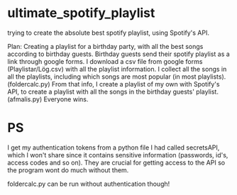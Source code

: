 # ultimate_spotify_playlist
trying to create the absolute best spotify playlist, using Spotify's API.



Plan:
    Creating a playlist for a birthday party, with all the best songs according to birthday guests.
    Birthday guests send their spotify playlist as a link through google forms. 
    I download a csv file from google forms (Playlistar/Lög.csv) with all the playlist information.
    I collect all the songs in all the playlists, including which songs are most popular (in most playlists). (foldercalc.py)
    From that info, I create a playlist of my own with Spotify's API, to create a playlist with all the songs in the birthday guests' playlist. (afmalis.py)
    Everyone wins.




# PS
I get my authentication tokens from a python file I had called secretsAPI, which I won't share since it contains sensitive information (passwords, id's, access codes and so on). They are crucial for getting access to the API so the program wont do much without them.

foldercalc.py can be run without authentication though!